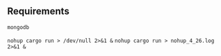 
## Requirements
```
mongodb
```


`nohup cargo run > /dev/null 2>&1 &`
`nohup cargo run > nohup_4_26.log 2>&1 &`